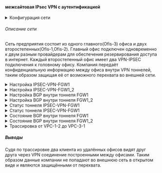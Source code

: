 #### межсайтовая IPsec VPN с аутентификацией


<details>
<summary>Конфигурация сети</summary>

  ![alt-текст](/lab-11/img/map.png)
</summary>
</details>


###### Описание сети
Сеть предприятия состоит из одного главного(Ofis-3) офиса и двух второстепенных(Ofis-1,Ofis-2). Главный офис подключен одновременно к двум разным провайдерам для обеспечения резервирования доступа в интернет.
Каждый второстепенный офис имеет два VPN-IPSEC подключения к головному офису.
Компания передаёт конфиденциальную информацию между офиса внутри VPN тоннелей, таким образом защищая её от возможного перехвата во внешней сети.

<details>
<summary>Настройка IPSEC-VPN-FGW1</summary>

```
FortiGate-VM64-KVM # show vpn ipsec phase1-interface FGW1
config vpn ipsec phase1-interface
    edit "FGW1"
        set interface "port3"
        set ike-version 2
        set peertype any
        set net-device disable
        set proposal des-sha256
        set dpd disable
        set comments "VPN: FGW1 (Created by VPN wizard)"
        set dhgrp 21 19 14
        set nattraversal disable
        set remote-gw 100.1.101.2
        set psksecret ENC VyFst1aoE2KpsqSR8HHecoz0tCetYziC11Nx/HHHcGQJYSh/h3pH9p/xga3NZnijBeLc0APHvpQwmoCGFV6+GwkQiLA/dfQVrazk/GTJl4ATpCWQj/sM/o7wcNUJoe3HByokMRMg9J4mmAwoJHH8PQlTI8EKoizlkC7oDezgt7A0Vn3DIrlMXBnAusDdnH1fB8GICw==
    next
end

FortiGate-VM64-KVM # show vpn ipsec phase2-interface FGW1
config vpn ipsec phase2-interface
    edit "FGW1"
        set phase1name "FGW1"
        set proposal des-sha256
        set dhgrp 21 19 14
        set comments "VPN: FGW1 (Created by VPN wizard)"
    next
end

FortiGate-VM64-KVM # show system interface FGW1
config system interface
    edit "FGW1"
        set vdom "root"
        set ip 10.255.255.2 255.255.255.255
        set allowaccess ping
        set type tunnel
        set remote-ip 10.255.255.1 255.255.255.252
        set snmp-index 10
        config ipv6
            set ip6-send-adv enable
            set ip6-other-flag enable
        end
        set interface "port3"
    next
end

```
</summary>
</details>
<details>
<summary>Настройка IPSEC-VPN-FGW1_2</summary>

```
FortiGate-VM64-KVM # show vpn ipsec phase1-interface FGW1_2
config vpn ipsec phase1-interface
    edit "FGW1_2"
        set interface "port4"
        set ike-version 2
        set peertype any
        set net-device disable
        set proposal des-sha256
        set dpd disable
        set comments "VPN: FGW1_2 (Created by VPN wizard)"
        set dhgrp 21 19 14
        set nattraversal disable
        set remote-gw 100.1.101.2
        set psksecret ENC qsdJLZLYa1M6tWDkSl4IeyAssBp36Lf1zcTBSWykpcw86kUKp7kismf7PHeNoY7H4icKramec85J88qdqoN2iUmW3jNVOdYXjsiq1aVfebQWr8Sr9xNsDZ4e2I0WcYwWS/qE8VfB7YkvfcDfFvzI7WwmLdcqWU7vjvt0hjp4NLXL12PxbIPtQ8pVR/+seLQSsDEzhg==
    next
end

FortiGate-VM64-KVM # show vpn ipsec phase2-interface FGW1_2
config vpn ipsec phase2-interface
    edit "FGW1_2"
        set phase1name "FGW1_2"
        set proposal des-sha256
        set dhgrp 21 19 14
    next
end

FortiGate-VM64-KVM # show system interface FGW1_2
config system interface
    edit "FGW1_2"
        set vdom "root"
        set ip 10.255.254.2 255.255.255.255
        set allowaccess ping
        set type tunnel
        set remote-ip 10.255.254.1 255.255.255.252
        set snmp-index 11
        config ipv6
            set ip6-send-adv enable
            set ip6-other-flag enable
        end
        set interface "port4"
    next
end

```
</summary>
</details>

<details>
<summary>Настройка BGP внутри тоннеля FGW1</summary>

```
FortiGate-VM64-KVM # show router bgp
config router bgp
    set as 1000
    config neighbor
        edit "10.255.255.1"
            set soft-reconfiguration enable
            set interface "FGW1"
            set remote-as 64525
            set update-source "FGW1"
        next
    end

```

</summary>
</details>


<details>
<summary>Настройка BGP внутри тоннеля FGW1_2</summary>

```
FortiGate-VM64-KVM # show router bgp
config router bgp
    set as 1000
    config neighbor
        edit "10.255.254.1"
            set soft-reconfiguration enable
            set interface "FGW1_2"
            set remote-as 64525
            set update-source "FGW1_2"
        next
    end

```

</summary>
</details>

<details>
<summary>Статус тоннеля IPSEC-VPN-FGW1</summary>

```
FortiGate-VM64-KVM # get vpn ipsec tunnel name FGW1

gateway
  name: 'FGW1'
  local-gateway: 100.3.101.2:0 (static)
  remote-gateway: 100.1.101.2:0 (static)
  dpd-link: on
  mode: ike-v2
  interface: 'port3' (5)
  rx  packets: 2312  bytes: 280584  errors: 0
  tx  packets: 2343  bytes: 147430  errors: 3
  dpd: disabled
  selectors
    name: 'FGW1'
    auto-negotiate: disable
    mode: tunnel
    src: 0:0.0.0.0/0.0.0.0:0
    dst: 0:0.0.0.0/0.0.0.0:0
    SA
      lifetime/rekey: 43200/27643
      mtu: 1446
      tx-esp-seq: 248
      replay: enabled
      qat: 0
      inbound
        spi: 6a4b83ce
        enc:     des  6bbfadfc3cd3a985
        auth: sha256  87e362f28887c6fe16b974a4c019460dd7ce4704f40f004b289fe9718c7185d1
      outbound
        spi: d0942fbb
        enc:     des  35f924f7ce289b8c
        auth: sha256  d8cd3fa126a65e241f16be75830efbb37fd64b91f4084fa493899cb293664b4a

```
</summary>

</details>

<details>
<summary>Статус тоннеля IPSEC-VPN-FGW1</summary>

```
FortiGate-VM64-KVM # get vpn ipsec tunnel name FGW1_2

gateway
  name: 'FGW1_2'
  local-gateway: 100.2.101.2:0 (static)
  remote-gateway: 100.1.101.2:0 (static)
  dpd-link: on
  mode: ike-v2
  interface: 'port4' (6)
  rx  packets: 2244  bytes: 269848  errors: 0
  tx  packets: 2232  bytes: 138348  errors: 3
  dpd: disabled
  selectors
    name: 'FGW1_2'
    auto-negotiate: disable
    mode: tunnel
    src: 0:0.0.0.0/0.0.0.0:0
    dst: 0:0.0.0.0/0.0.0.0:0
    SA
      lifetime/rekey: 43200/27573
      mtu: 1446
      tx-esp-seq: 24b
      replay: enabled
      qat: 0
      inbound
        spi: 6a4b83cf
        enc:     des  78318600baa3f0cd
        auth: sha256  009d4554ef32736c449ed30a2880186405d1b3e64cbd9d39847d8c2e2fb4ed40
      outbound
        spi: d0942fbc
        enc:     des  3bb8bed060619dfb
        auth: sha256  5e593dacd4f750ad00ea04b40ea81e2fd2ada04c156fbcd51caf9555cb54ffd0


```
</summary>
</details>

<details>
<summary>Состояние BGP внутри тоннеля FGW1</summary>

```
FortiGate-VM64-KVM # get router info bgp neigh 10.255.255.1
VRF 0 neighbor table:
BGP neighbor is 10.255.255.1, remote AS 64525, local AS 1000, external link
  BGP version 4, remote router ID 100.1.101.2
  BGP state = Established, up for 16:29:58
  Last read 00:00:01, hold time is 180, keepalive interval is 60 seconds
  Configured hold time is 180, keepalive interval is 60 seconds
  Neighbor capabilities:
    Route refresh: advertised and received (old and new)
    Address family IPv4 Unicast: advertised and received
    Address family IPv6 Unicast: advertised and received
  Received 1153 messages, 0 notifications, 0 in queue
  Sent 1146 messages, 0 notifications, 0 in queue
  Route refresh request: received 0, sent 0
  NLRI treated as withdraw: 0
  Minimum time between advertisement runs is 30 seconds
  Update source is FGW1

 For address family: IPv4 Unicast
  BGP table version 8, neighbor version 7
  Index 3, Offset 0, Mask 0x8
  Inbound soft reconfiguration allowed
  Community attribute sent to this neighbor (both)
  10 accepted prefixes, 10 prefixes in rib
  33 announced prefixes

 Connections established 1; dropped 0
Local host: 10.255.255.2, Local port: 20704
Foreign host: 10.255.255.1, Foreign port: 179
Egress interface: 13
Nexthop: 10.255.255.2
Nexthop interface: FGW1
Nexthop global: ::
Nexthop local: ::
BGP connection: non shared network
```

</summary>
</details>

<details>
<summary>Состояние BGP внутри тоннеля FGW1_2</summary>

```
FortiGate-VM64-KVM # get router info bgp neigh 10.255.254.1
VRF 0 neighbor table:
BGP neighbor is 10.255.254.1, remote AS 64525, local AS 1000, external link
  BGP version 4, remote router ID 100.1.101.2
  BGP state = Established, up for 16:28:45
  Last read 00:00:09, hold time is 180, keepalive interval is 60 seconds
  Configured hold time is 180, keepalive interval is 60 seconds
  Neighbor capabilities:
    Route refresh: advertised and received (old and new)
    Address family IPv4 Unicast: advertised and received
    Address family IPv6 Unicast: advertised and received
  Received 1141 messages, 0 notifications, 0 in queue
  Sent 1152 messages, 0 notifications, 0 in queue
  Route refresh request: received 0, sent 0
  NLRI treated as withdraw: 0
  Minimum time between advertisement runs is 30 seconds
  Update source is FGW1_2

 For address family: IPv4 Unicast
  BGP table version 8, neighbor version 7
  Index 4, Offset 0, Mask 0x10
  Inbound soft reconfiguration allowed
  Community attribute sent to this neighbor (both)
  10 accepted prefixes, 10 prefixes in rib
  43 announced prefixes

 Connections established 1; dropped 0
Local host: 10.255.254.2, Local port: 179
Foreign host: 10.255.254.1, Foreign port: 10015
Egress interface: 14
Nexthop: 10.255.254.2
Nexthop interface: FGW1_2
Nexthop global: ::
Nexthop local: ::
BGP connection: non shared network

```

</summary>
</details>

<details>
<summary>Трассировка от VPC-1-2 до VPC-3-1 </summary>

```
VPC-1-2> show ip

NAME        : VPC-1-2[1]
IP/MASK     : 10.100.102.21/24
GATEWAY     : 10.100.102.1
DNS         :
DHCP SERVER : 10.100.102.1
DHCP LEASE  : 159137, 217800/108900/190575
DOMAIN NAME : otuslab.ru
MAC         : 00:50:79:66:68:05
LPORT       : 20000
RHOST:PORT  : 127.0.0.1:30000
MTU         : 1500

VPC-1-2> ping 10.103.101.2

84 bytes from 10.103.101.2 icmp_seq=1 ttl=60 time=7.694 ms
84 bytes from 10.103.101.2 icmp_seq=2 ttl=60 time=3.764 ms
84 bytes from 10.103.101.2 icmp_seq=3 ttl=60 time=3.917 ms
84 bytes from 10.103.101.2 icmp_seq=4 ttl=60 time=4.982 ms
^C
VPC-1-2> trace 10.103.101.2 -P 1
trace to 10.103.101.2, 8 hops max (ICMP), press Ctrl+C to stop
 1   10.100.102.1   0.428 ms  0.252 ms  0.265 ms              # --- SW-1-2
 2   10.100.22.1   0.780 ms  0.759 ms  0.749 ms               # --- FGW-1
 3   10.255.255.2   2.792 ms  2.091 ms  1.808 ms              # --- VPNip-at-FGW3
 4   10.103.21.2   2.849 ms  2.264 ms  2.783 ms               # --- R-3-1
 5   10.103.101.2   2.641 ms  2.739 ms  2.816 ms              # --- VPC-3-1


```
</summary>
</details>

##### Выводы
Судя по трассировке два клиента из удалённых офисов видят друг друга через VPN
соединение построенными между офисами. Таким образом данные компании не попадают во внешнюю сеть в открытом виде и являются защищёнными от перехвата.
